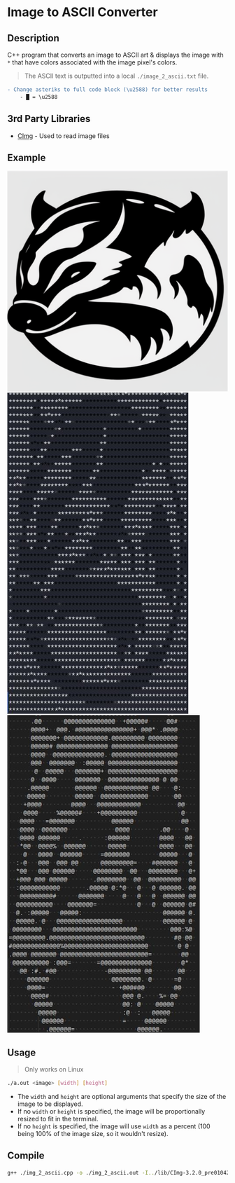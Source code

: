 # Image to ASCII Converter

## Description

C++ program that converts an image to ASCII art & displays the image with `*` that have colors associated with the image pixel's colors.

> The ASCII text is outputted into a local `./image_2_ascii.txt` file.

```diff
- Change asteriks to full code block (\u2588) for better results
	- █ = \u2588
```

## 3rd Party Libraries

* [CImg](https://www.cimg.eu/) - Used to read image files

## Example

![./ex/test.png](./ex/test.png)
![./ex/img_test.jpg](./ex/img_test.jpg)
![./ex/img_test2.jpg](./ex/img_test2.jpg)

## Usage

> Only works on Linux
```sh
./a.out <image> [width] [height]
```

* The `width` and `height` are optional arguments that specify the size of the image to be displayed.
* If no `width` or `height` is specified, the image will be proportionally resized to fit in the terminal.
* If no `height` is specified, the image will use `width` as a percent (100 being 100% of the image size, so it wouldn't resize).

## Compile

```sh
g++ ./img_2_ascii.cpp -o ./img_2_ascii.out -I../lib/CImg-3.2.0_pre010423/ -O2 -L/usr/X11R6/lib -lm -lpthread -lX11
```